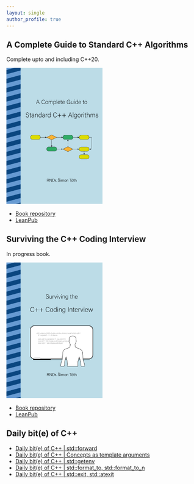 ```yaml
---
layout: single
author_profile: true
---
```


## A Complete Guide to Standard C++ Algorithms

Complete upto and including C++20.

[<img src="assets/images/book_algorithms_cover.png" width="50%">](https://leanpub.com/cpp-algorithms-guide)

- [Book repository](https://github.com/HappyCerberus/book-cpp-algorithms)
- [LeanPub](https://leanpub.com/cpp-algorithms-guide)

## Surviving the C++ Coding Interview

In progress book.

[<img src="assets/images/book_coding_interview_cover.png" width="50%">](https://leanpub.com/cpp-coding-interview)

- [Book repository](https://leanpub.com/cpp-coding-interview)
- [LeanPub](https://leanpub.com/cpp-coding-interview)

## Daily bit(e) of C++

<ul>
<!-- SUBSTACK:START --><li><a href="https://medium.com/@simontoth/daily-bit-e-of-c-std-forward-c86cceffc3bc?source=rss-1e1de1006a93------2">Daily bit&lpar;e&rpar; of C++ | std::forward</a></li><li><a href="https://medium.com/@simontoth/daily-bit-e-of-c-concepts-as-template-arguments-48b52f9e5a78?source=rss-1e1de1006a93------2">Daily bit&lpar;e&rpar; of C++ | Concepts as template arguments</a></li><li><a href="https://medium.com/@simontoth/daily-bit-e-of-c-std-getenv-03de46f6e837?source=rss-1e1de1006a93------2">Daily bit&lpar;e&rpar; of C++ | std::getenv</a></li><li><a href="https://medium.com/@simontoth/daily-bit-e-of-c-std-format-to-std-format-to-n-1ea4062ab678?source=rss-1e1de1006a93------2">Daily bit&lpar;e&rpar; of C++ | std::format_to, std::format_to_n</a></li><li><a href="https://medium.com/@simontoth/daily-bit-e-of-c-std-exit-std-atexit-1ada1a9ea9ae?source=rss-1e1de1006a93------2">Daily bit&lpar;e&rpar; of C++ | std::exit, std::atexit</a></li><!-- SUBSTACK:END -->
</ul>